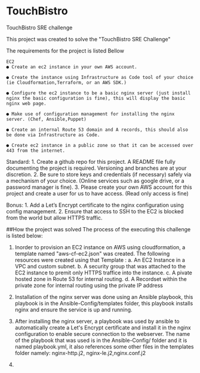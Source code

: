 # TouchBistro
TouchBistro SRE challenge

This project was created to solve the "TouchBistro SRE Challenge"

The requirements for the project is listed Bellow

    EC2
    ● Create an ec2 instance in your own AWS account.

    ● Create the instance using Infrastructure as Code tool of your choice (ie Cloudformation,Terraform, or an AWS SDK.)

    ● Configure the ec2 instance to be a basic nginx server (just install nginx the basic configuration is fine), this will display the basic nginx web page.

    ● Make use of configuration management for installing the nginx server. (Chef, Ansible,Puppet)

    ● Create an internal Route 53 domain and A records, this should also be done via Infrastructure as Code.
    
    ● Create ec2 instance in a public zone so that it can be accessed over 443 from the internet.

Standard:
    1. Create a github repo for this project. A README file fully documenting the project is required. Versioning and branches are at your discretion.
    2. Be sure to store keys and credentials (if necessary) safely via a mechanism of your choice. (Online services such as google drive, or a password manager is fine).
    3. Please create your own AWS account for this project and create a user for us to have access. (Read only access is fine)

Bonus:
    1. Add a Let’s Encrypt certificate to the nginx configuration using config management.
    2. Ensure that access to SSH to the EC2 is blocked from the world but allow HTTPS traffic.

##How the project was solved
The process of the executing this challenge is listed below:
1. Inorder to provision an EC2 instance on AWS using cloudformation, a template named "aws-cf-ec2.json" was created. The following resources were created using that Template :
   a. An EC2 Instance in a VPC and custom subnet.
   b. A security group that was attached to the EC2 instance to premit only HTTPS traffice into the instance.
   c. A pivate hosted zone in Route 53 for internal routing.
   d. A Recordset within the private zone for internal routing using the private IP address

2. Installation of the nginx server was done using an Ansible playbook, this playbook is in the Ansible-Config/templates folder, this playbook installs nginx and ensure the service is up and running.
3. After installing the nginx server, a playbook was used by ansible to automatically create a Let's Encrypt certificate and install it in the nginx configuration to enable secure connection to the webserver. The name of the playbook that was used is in the Ansible-Config/ folder and it is named playbook.yml, it also references some other files in the templates folder namely: nginx-http.j2, nginx-le.j2,nginx.conf.j2
4. 